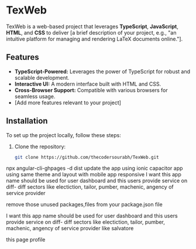 # TexWeb

TexWeb is a web-based project that leverages **TypeScript**, **JavaScript**, **HTML**, and **CSS** to deliver [a brief description of your project, e.g., "an intuitive platform for managing and rendering LaTeX documents online."].

## Features

- **TypeScript-Powered:** Leverages the power of TypeScript for robust and scalable development.
- **Interactive UI:** A modern interface built with HTML and CSS.
- **Cross-Browser Support:** Compatible with various browsers for seamless usage.
- [Add more features relevant to your project]

## Installation

To set up the project locally, follow these steps:

1. Clone the repository:
   ```bash
   git clone https://github.com/thecodersourabh/TexWeb.git

npx angular-cli-ghpages -d dist
update the app using ionic capacitor app using same theme and layout with mobile app responsive
I want this app name should be used for user dashboard and this users provide service on diff- diff sectors like electiction, tailor, pumber, machenic, angency of service provider

 remove those unused packages,files from your package.json file

 I want this app name should be used for user dashboard and this users provide service on diff- diff sectors like electiction, tailor, pumber, machenic, angency of service provider like salvatore

 this page profile